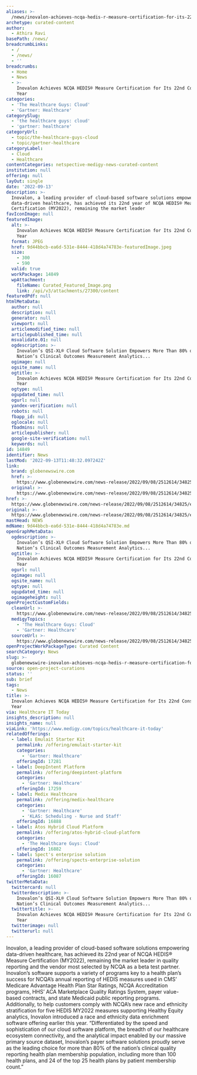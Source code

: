 ```yaml
---
aliases: >-
  /news/inovalon-achieves-ncqa-hedis-r-measure-certification-for-its-22nd-consecutive-year
archetype: curated-content
author:
  - Athira Ravi
basePath: /news/
breadcrumbLinks:
  - /
  - /news/
  - ''
breadcrumbs:
  - Home
  - News
  - >-
    Inovalon Achieves NCQA HEDIS® Measure Certification for Its 22nd Consecutive
    Year
categories:
  - 'The Healthcare Guys: Cloud'
  - 'Gartner: Healthcare'
categorySlug:
  - 'the healthcare guys: cloud'
  - 'gartner: healthcare'
categoryUrl:
  - topic/the-healthcare-guys-cloud
  - topic/gartner-healthcare
categoryLabel:
  - Cloud
  - Healthcare
contentCategories: netspective-medigy-news-curated-content
institution: null
offering: null
layOut: single
date: '2022-09-13'
description: >-
  Inovalon, a leading provider of cloud-based software solutions empowering
  data-driven healthcare, has achieved its 22nd year of NCQA HEDIS® Measure
  Certification (MY2022), remaining the market leader 
favIconImage: null
featuredImage:
  alt: >-
    Inovalon Achieves NCQA HEDIS® Measure Certification for Its 22nd Consecutive
    Year
  format: JPEG
  href: 9d44bbcb-ea6d-531e-8444-418d4a74783e-featuredImage.jpeg
  size:
    - 300
    - 590
  valid: true
  workPackage: 14849
  wpAttachment:
    fileName: Curated_Featured_Image.png
    link: /api/v3/attachments/27300/content
featuredPdf: null
htmlMetaData:
  author: null
  description: null
  generator: null
  viewport: null
  articlemodified_time: null
  articlepublished_time: null
  msvalidate.01: null
  ogdescription: >-
    Inovalon’s QSI-XL® Cloud Software Solution Empowers More Than 80% of the
    Nation’s Clinical Outcomes Measurement Analytics...
  ogimage: null
  ogsite_name: null
  ogtitle: >-
    Inovalon Achieves NCQA HEDIS® Measure Certification for Its 22nd Consecutive
    Year
  ogtype: null
  ogupdated_time: null
  ogurl: null
  yandex-verification: null
  robots: null
  fbapp_id: null
  oglocale: null
  fbadmins: null
  articlepublisher: null
  google-site-verification: null
  keywords: null
id: 14849
identifier: News
lastMod: '2022-09-13T11:48:32.097242Z'
link:
  brand: globenewswire.com
  href: >-
    https://www.globenewswire.com/news-release/2022/09/08/2512614/34825/en/Inovalon-Achieves-NCQA-HEDIS-Measure-Certification-for-Its-22nd-Consecutive-Year.html
  original: >-
    https://www.globenewswire.com/news-release/2022/09/08/2512614/34825/en/Inovalon-Achieves-NCQA-HEDIS-Measure-Certification-for-Its-22nd-Consecutive-Year.html
href: >-
  https://www.globenewswire.com/news-release/2022/09/08/2512614/34825/en/Inovalon-Achieves-NCQA-HEDIS-Measure-Certification-for-Its-22nd-Consecutive-Year.html
original: >-
  https://www.globenewswire.com/news-release/2022/09/08/2512614/34825/en/Inovalon-Achieves-NCQA-HEDIS-Measure-Certification-for-Its-22nd-Consecutive-Year.html
mastHead: NEWS
mdName: 9d44bbcb-ea6d-531e-8444-418d4a74783e.md
openGraphMetaData:
  ogdescription: >-
    Inovalon’s QSI-XL® Cloud Software Solution Empowers More Than 80% of the
    Nation’s Clinical Outcomes Measurement Analytics...
  ogtitle: >-
    Inovalon Achieves NCQA HEDIS® Measure Certification for Its 22nd Consecutive
    Year
  ogurl: null
  ogimage: null
  ogsite_name: null
  ogtype: null
  ogupdated_time: null
  ogimageheight: null
openProjectCustomFields:
  cleanUrl: >-
    https://www.globenewswire.com/news-release/2022/09/08/2512614/34825/en/Inovalon-Achieves-NCQA-HEDIS-Measure-Certification-for-Its-22nd-Consecutive-Year.html
  medigyTopics:
    - 'The Healthcare Guys: Cloud'
    - 'Gartner: Healthcare'
  sourceUrl: >-
    https://www.globenewswire.com/news-release/2022/09/08/2512614/34825/en/Inovalon-Achieves-NCQA-HEDIS-Measure-Certification-for-Its-22nd-Consecutive-Year.html
openProjectWorkPackageType: Curated Content
searchCategory: News
slug: >-
  globenewswire-inovalon-achieves-ncqa-hedis-r-measure-certification-for-its-22nd-consecutive-year
source: open-project-curations
status: ''
sub: brief
tags:
  - News
title: >-
  Inovalon Achieves NCQA HEDIS® Measure Certification for Its 22nd Consecutive
  Year
via: Healthcare IT Today
insights_description: null
insights_name: null
viaLink: 'https://www.medigy.com/topics/healthcare-it-today'
relatedOfferings:
  - label: Emulait Starter Kit
    permalink: /offering/emulait-starter-kit
    categories:
      - 'Gartner: Healthcare'
    offeringId: 17281
  - label: DeepIntent Platform
    permalink: /offering/deepintent-platform
    categories:
      - 'Gartner: Healthcare'
    offeringId: 17259
  - label: Medix Healthcare
    permalink: /offering/medix-healthcare
    categories:
      - 'Gartner: Healthcare'
      - 'KLAS: Scheduling - Nurse and Staff'
    offeringId: 16888
  - label: Atos Hybrid Cloud Platform
    permalink: /offering/atos-hybrid-cloud-platform
    categories:
      - 'The Healthcare Guys: Cloud'
    offeringId: 16882
  - label: Spect's enterprise solution
    permalink: /offering/spects-enterprise-solution
    categories:
      - 'Gartner: Healthcare'
    offeringId: 16087
twitterMetaData:
  twittercard: null
  twitterdescription: >-
    Inovalon’s QSI-XL® Cloud Software Solution Empowers More Than 80% of the
    Nation’s Clinical Outcomes Measurement Analytics...
  twittertitle: >-
    Inovalon Achieves NCQA HEDIS® Measure Certification for Its 22nd Consecutive
    Year
  twitterimage: null
  twitterurl: null
---
```

<p>Inovalon, a leading provider of cloud-based software solutions empowering data-driven healthcare, has achieved its 22nd year of NCQA HEDIS® Measure Certification (MY2022), remaining the market leader in quality reporting and the vendor most selected by NCQA as a beta test partner.
Inovalon’s software supports a variety of programs key to a health plan’s success for NCQA’s annual reporting of HEDIS measures used in CMS’ Medicare Advantage Health Plan Star Ratings, NCQA Accreditation programs, HHS’ ACA Marketplace Quality Ratings System, payer value-based contracts, and state Medicaid public reporting programs. Additionally, to help customers comply with NCQA’s new race and ethnicity stratification for five HEDIS MY2022 measures supporting Healthy Equity analytics, Inovalon introduced a race and ethnicity data enrichment software offering earlier this year.
“Differentiated by the speed and sophistication of our cloud software platform, the breadth of our healthcare ecosystem connectivity, and the analytical impact enabled by our massive primary source dataset, Inovalon’s payer software solutions proudly serve as the leading choice for more than 80% of the nation’s clinical quality reporting health plan membership population, including more than 100 health plans, and 24 of the top 25 health plans by patient membership count.”</p>